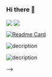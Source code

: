 ### Hi there 👋

<!--
**yuhansu615/yuhansu615** is a ✨ _special_ ✨ repository because its `README.md` (this file) appears on your GitHub profile.

Here are some ideas to get you started:

- 🔭 I’m currently working on a cool projects. 
- 🌱 I’m currently learning Java and C++.
- 👯 I’m looking to collaborate on ...
- 🤔 I’m looking for help with ...
- 💬 Ask me about ...
- 📫 How to reach me: wendysu0615@gmail.com
- 😄 Pronouns: she/her
- ⚡ Fun fact: chill and easygoing. 

<!--状态展示：-->
<img align="center"  src="https://github-readme-stats.vercel.app/api?username=yuhansu615&show_icons=true&theme=radical"/>

<!--语言使用统计：-->
<img align="center"  src="https://github-readme-stats.vercel.app/api/top-langs/?username=yuhansu615&theme=radical&layout=compact"  />

[![Readme Card](https://github-readme-stats.vercel.app/api/pin/?username=yuhansu615&repo=yuhansu615)](https://github.com/yuhansu615/yuhansu615.git)

![decription](https://img.shields.io/badge/<label>-<message>-<color>)

<!-- 例如下面的图片会显示一个绿色的label为lLanguage，信息为Python的徽标 -->
![decription](https://img.shields.io/badge/Language-Python-green)

-->
